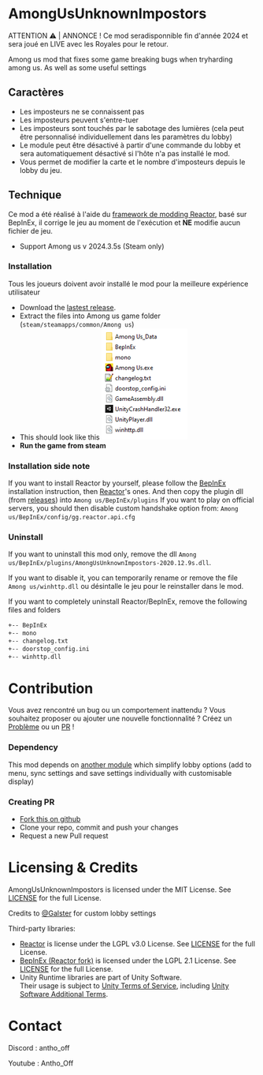# AmongUsUnknownImpostors
ATTENTION ⚠️ | ANNONCE !
Ce mod seradisponnible fin d'année 2024 et sera joué en LIVE avec les Royales pour le retour.

Among us mod that fixes some game breaking bugs when tryharding among us. As well as some useful settings

## Caractères

-  Les imposteurs ne se connaissent pas
-  Les imposteurs peuvent s'entre-tuer
-  Les imposteurs sont touchés par le sabotage des lumières (cela peut être personnalisé individuellement dans les paramètres du lobby)
-  Le module peut être désactivé à partir d'une commande du lobby et sera automatiquement désactivé si l'hôte n'a pas installé le mod.
- Vous permet de modifier la carte et le nombre d'imposteurs depuis le lobby du jeu.

## Technique

Ce mod a été réalisé à l'aide du [framework de modding Reactor](https://github.com/NuclearPowered/Reactor), basé sur BepInEx, il corrige le jeu au moment de l'exécution et **NE** modifie aucun fichier de jeu.
-   Support Among us v 2024.3.5s (Steam only)

### Installation

Tous les joueurs doivent avoir installé le mod pour la meilleure expérience utilisateur

-   Download the [lastest release]().
-   Extract the files into Among us game folder (`steam/steamapps/common/Among us`)
-   This should look like this
    ![looklikethis](./Visuals/looklikethis.png)
-   **Run the game from steam**

### Installation side note

If you want to install Reactor by yourself, please follow the [BepInEx](https://docs.reactor.gg/docs/basic/install_bepinex) installation instruction, then [Reactor](https://docs.reactor.gg/docs/basic/install_reactor)'s ones. And then copy the plugin dll (from [releases](https://github.com/Herysia/AmongUsTryhard/releases/latest)) into `Among us/BepInEx/plugins`
If you want to play on official servers, you should then disable custom handshake option from: `Among us/BepInEx/config/gg.reactor.api.cfg`

### Uninstall

If you want to uninstall this mod only, remove the dll `Among us/BepInEx/plugins/AmongUsUnknownImpostors-2020.12.9s.dll`.

If you want to disable it, you can temporarily rename or remove the file `Among us/winhttp.dll` ou désintalle le jeu pour le reinstaller dans le mod.

If you want to completely uninstall Reactor/BepInEx, remove the following files and folders

```
+-- BepInEx
+-- mono
+-- changelog.txt
+-- doorstop_config.ini
+-- winhttp.dll
```

# Contribution

Vous avez rencontré un bug ou un comportement inattendu ? Vous souhaitez proposer ou ajouter une nouvelle fonctionnalité ? Créez un [Problème](https://github.com/Herysia/AmongUsUnknownImpostors/issues) ou un [PR](https://github.com/Herysia/AmongUsUnknownImpostors/pulls) !

### Dependency

This mod depends on [another module](https://github.com/Herysia/CustomLobbyOptions) which simplify lobby options (add to menu, sync settings and save settings individually with customisable display)

### Creating PR

-   [Fork this on github](https://github.com/Herysia/AmongUsUnknownImpostors/fork)
-   Clone your repo, commit and push your changes
-   Request a new Pull request

# Licensing & Credits

AmongUsUnknownImpostors is licensed under the MIT License. See [LICENSE](LICENSE.md) for the full License.

Credits to [@Galster](https://github.com/Galster-dev) for custom lobby settings

Third-party libraries:

-   [Reactor](https://github.com/NuclearPowered/Reactor) is license under the LGPL v3.0 License. See [LICENSE](https://github.com/NuclearPowered/Reactor/blob/master/LICENSE) for the full License.
-   [BepInEx (Reactor fork)](https://github.com/NuclearPowered/BepInEx) is licensed under the LGPL 2.1 License. See [LICENSE](https://github.com/NuclearPowered/BepInEx/blob/master/LICENSE) for the full License.
-   Unity Runtime libraries are part of Unity Software.  
    Their usage is subject to [Unity Terms of Service](https://unity3d.com/legal/terms-of-service), including [Unity Software Additional Terms](https://unity3d.com/legal/terms-of-service/software).

# Contact
Discord :
antho_off

Youtube :
Antho_Off
